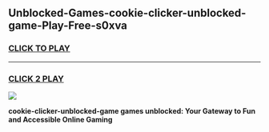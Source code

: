 
## Unblocked-Games-cookie-clicker-unblocked-game-Play-Free-s0xva
<h3>
<a href="https://premium76.site?title=cookie-clicker-unblocked-game&ref=18A1">CLICK TO PLAY</a></h3>
<hr>

<h3>
<a href="https://premium76.site?title=cookie-clicker-unblocked-game&ref=18A1">CLICK 2 PLAY</a>
  
</h3>

<a href="https://premium76.site?title=cookie-clicker-unblocked-game&ref=18A1"><img src="https://clearcache.store/games.png"></a>


**cookie-clicker-unblocked-game games unblocked: Your Gateway to Fun and Accessible Online Gaming**
